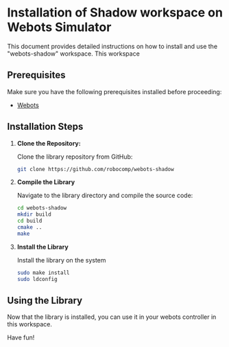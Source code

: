 # Installation of Shadow workspace on Webots Simulator

This document provides detailed instructions on how to install and use the "webots-shadow" workspace. This workspace  

## Prerequisites

Make sure you have the following prerequisites installed before proceeding:

- [Webots](https://cyberbotics.com/)

## Installation Steps

1. **Clone the Repository:**

    Clone the library repository from GitHub:

    ```bash
    git clone https://github.com/robocomp/webots-shadow
    ```

2. **Compile the Library**

    Navigate to the library directory and compile the source code:

    ```bash
    cd webots-shadow
    mkdir build
    cd build
    cmake ..
    make
    ```

3. **Install the Library**

    Install the library on the system

    ```bash
    sudo make install
    sudo ldconfig
    ```

## Using the Library

Now that the library is installed, you can use it in your webots controller in this workspace.

Have fun!
